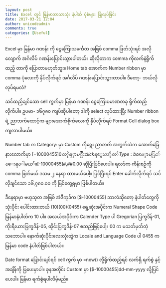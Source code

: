 ```yaml
---
layout: post
title: Excel တွင် မြန်မာဘာသာသုံး နံပါတ် ပုံစံများ ပြုလုပ်ခြင်း
date: 2017-03-21 12:04
author: unicodeadmin
comments: true
categories: [Useful]
---
```

Excel မှာ မြန်မာ ဂဏန်း ကို ငွေကြေးသင်္ကေတ အဖြစ် comma ဖြတ်သုံးရင် အလိုလျောက် အင်္ဂလိပ် ဂဏန်းပြောင်းသွားပါတယ်။ ဆိုလိုတာက comma ကိုလက်နဲ့ရိုက်ထည့် တာကို ပြောတာမဟုတ်ဘူး။ Home tab အောက်က Number ribbon မှာ comma ပုံလေးကို နှိပ်လိုက်ရင် အင်္ဂလိပ် ဂဏန်းပြောင်းသွားတာပါ။ ဒီတော့- ဘယ်လိုလုပ်ရမလဲ?

သင်ထည့်ချင်သော cell ကွက်မှာ မြန်မာ ဂဏန်း ငွေကြေးပမာဏတခု ရိုက်ထည့်လိုက်ပါ။ ဥပမာ- ၁၆၇၈၀ ကျပ်ဆိုပါတော့ ဒါကို select လုပ်ထားပြီး Number ribbon ရဲ့ ညာဘက်ထောင့်က မျှားအောက်စိုက်လေးကို နှိပ်လိုက်ရင် Format Cell dialog box ကျလာပါမယ်။

Number tab က Category: မှာ Custom ကိုရွေး ညာဘက် အကွက်ထဲက အောက်ခြေနားလောက်မှာ [$-10000455]0 ကိုရှာပြီး click ရွေးလိုက် Type: box မှာ ပြင်ပေးရပါမယ်။
[$-10000455]#,##0.00 ဆိုပြီးပြင်ပေးပါ။ ရလဒ်က ကိန်းစဉ်ကို comma ဖြတ်မယ် ဒသမ ၂ နေရာ ထားမယ်ပေါ့။ ပြင်ပြီးရင် Enter ခေါက်လိုက်ရင် သင်လိုချင်သော ၁၆,၇၈၀.၀၀ ကို မြင်တွေ့ရမှာ ဖြစ်ပါတယ်။

ဒီနေရာမှာ ဗဟုသုတ အဖြစ် အဲဒီကုဒ်က [$-10000455] ဘာလဲဆိုတော့ နံပါတ်တွေကို သုံးပိုင်း ပေါင်းထားတယ် (10)(00)(0455) ရှေ့ဆုံးအပိုင်းက Numeral Shape Code မြန်မာနံပါတ်က 10 ပါ။ အလယ်အပိုင်းက Calender Type ပါ Gregorian ပြက္ခဒိန်-01, ကိုးရီးယားပြက္ခဒိန်-05, ထိုင်းပြက္ခဒိန်-07 စသည်ဖြင့်ပေါ့။ 00 က မသတ်မှတ်တဲ့သဘောပါ။ နောက်ဆုံးပိုင်းလေးလုံးတွဲက Locale and Language Code ပါ 0455 က မြန်မာ code နံပါတ်ဖြစ်ပါတယ်။

Date format ပြောင်းချင်ရင် cell ကွက် မှာ =now() လို့ရိုက်ထည့်ရင် လက်ရှိ ရက်စွဲ နှင့် အချိန်ကို ပြပေးမှာပါ။ ခုနအတိုင်း Custom မှာ [$-10000455]dd-mm-yyyy လို့ပြင်ပေးပါ။ မြန်မာ ရက်စွဲရပါလိမ့်မည်။

